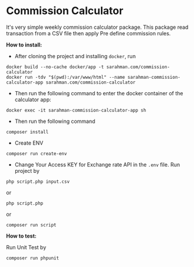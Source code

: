 # Commission Calculator
It's very simple weekly commission calculator package.
This package read transaction from a CSV file then apply Pre define commission rules.

**How to install:**

* After cloning the project and installing `docker`, run

```properties
docker build --no-cache docker/app -t sarahman.com/commission-calculator
docker run -tdv "$(pwd):/var/www/html" --name sarahman-commission-calculator-app sarahman.com/commission-calculator
```

* Then run the following command to enter the docker container of the calculator app:

```properties
docker exec -it sarahman-commission-calculator-app sh
```

* Then run the following command

```properties
composer install
```

* Create ENV

```properties
composer run create-env
```

* Change Your Access KEY for Exchange rate API in the `.env` file.
Run project by

```properties
php script.php input.csv
```

or

```properties
php script.php
```

or

```properties
composer run script
```

**How to test:**

Run Unit Test by

```properties
composer run phpunit
```
